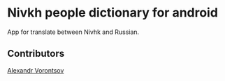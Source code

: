 # Nivkh people dictionary for android
App for translate between Nivhk and Russian.  
## Contributors
[Alexandr Vorontsov](https://github.com/alexvrntsv)
